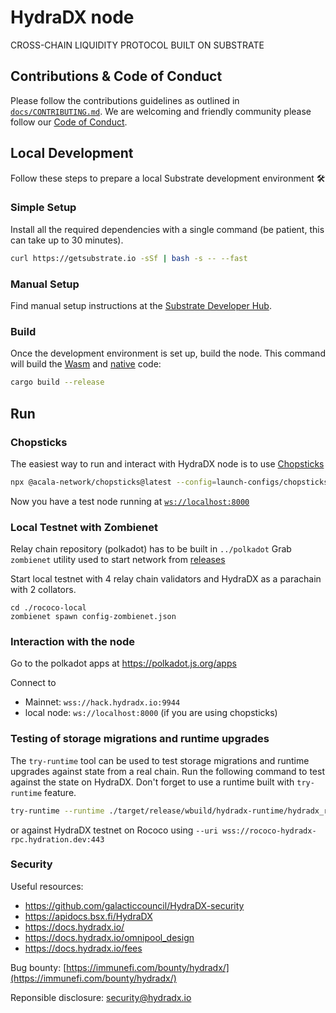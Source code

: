 # HydraDX node

CROSS-CHAIN LIQUIDITY PROTOCOL BUILT ON SUBSTRATE

## Contributions & Code of Conduct

Please follow the contributions guidelines as outlined in [`docs/CONTRIBUTING.md`](docs/CONTRIBUTING.md).
We are welcoming and friendly community please follow our [Code of Conduct](docs/CODE_OF_CONDUCT.md).

## Local Development

Follow these steps to prepare a local Substrate development environment :hammer_and_wrench:

### Simple Setup

Install all the required dependencies with a single command (be patient, this can take up to 30
minutes).

```bash
curl https://getsubstrate.io -sSf | bash -s -- --fast
```

### Manual Setup

Find manual setup instructions at the
[Substrate Developer Hub](https://substrate.dev/docs/en/knowledgebase/getting-started/#manual-installation).

### Build

Once the development environment is set up, build the node. This command will build the
[Wasm](https://substrate.dev/docs/en/knowledgebase/advanced/executor#wasm-execution) and
[native](https://substrate.dev/docs/en/knowledgebase/advanced/executor#native-execution) code:

```bash
cargo build --release
```

## Run

### Chopsticks

The easiest way to run and interact with HydraDX node is to use [Chopsticks](https://github.com/acalanetwork/chopsticks)

```Bash
npx @acala-network/chopsticks@latest --config=launch-configs/chopsticks/hydradx.yml 
```

Now you have a test node running at [`ws://localhost:8000`](https://polkadot.js.org/apps/?rpc=ws%3A%2F%2Flocalhost%3A8000#/explorer)

### Local Testnet with Zombienet

Relay chain repository (polkadot) has to be built in `../polkadot`
Grab `zombienet` utility used to start network from [releases](https://github.com/paritytech/zombienet/releases)

Start local testnet with 4 relay chain validators and HydraDX as a parachain with 2 collators.

```
cd ./rococo-local
zombienet spawn config-zombienet.json
```

### Interaction with the node

Go to the polkadot apps at https://polkadot.js.org/apps

Connect to 
- Mainnet: `wss://hack.hydradx.io:9944`
- local node: `ws://localhost:8000` (if you are using chopsticks)

### Testing of storage migrations and runtime upgrades

The `try-runtime` tool can be used to test storage migrations and runtime upgrades against state from a real chain.
Run the following command to test against the state on HydraDX.
Don't forget to use a runtime built with `try-runtime` feature.
```bash
try-runtime --runtime ./target/release/wbuild/hydradx-runtime/hydradx_runtime.wasm on-runtime-upgrade --checks all live --uri wss://rpc.hydradx.cloud:443
```
or against HydraDX testnet on Rococo using `--uri wss://rococo-hydradx-rpc.hydration.dev:443`


### Security
Useful resources:

* https://github.com/galacticcouncil/HydraDX-security
* https://apidocs.bsx.fi/HydraDX
* https://docs.hydradx.io/
* https://docs.hydradx.io/omnipool_design
* https://docs.hydradx.io/fees

Bug bounty: [https://immunefi.com/bounty/hydradx/](https://immunefi.com/bounty/hydradx/)

Reponsible disclosure: security@hydradx.io
